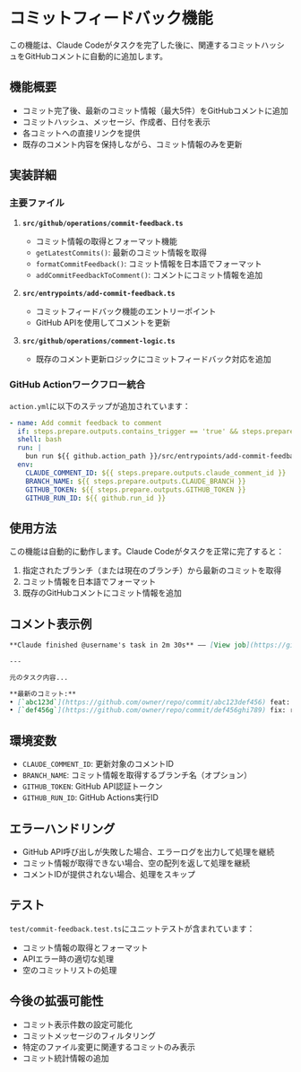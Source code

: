 # コミットフィードバック機能

この機能は、Claude Codeがタスクを完了した後に、関連するコミットハッシュをGitHubコメントに自動的に追加します。

## 機能概要

- コミット完了後、最新のコミット情報（最大5件）をGitHubコメントに追加
- コミットハッシュ、メッセージ、作成者、日付を表示
- 各コミットへの直接リンクを提供
- 既存のコメント内容を保持しながら、コミット情報のみを更新

## 実装詳細

### 主要ファイル

1. **`src/github/operations/commit-feedback.ts`**
   - コミット情報の取得とフォーマット機能
   - `getLatestCommits()`: 最新のコミット情報を取得
   - `formatCommitFeedback()`: コミット情報を日本語でフォーマット
   - `addCommitFeedbackToComment()`: コメントにコミット情報を追加

2. **`src/entrypoints/add-commit-feedback.ts`**
   - コミットフィードバック機能のエントリーポイント
   - GitHub APIを使用してコメントを更新

3. **`src/github/operations/comment-logic.ts`**
   - 既存のコメント更新ロジックにコミットフィードバック対応を追加

### GitHub Actionワークフロー統合

`action.yml`に以下のステップが追加されています：

```yaml
- name: Add commit feedback to comment
  if: steps.prepare.outputs.contains_trigger == 'true' && steps.prepare.outputs.claude_comment_id && steps.claude-code.outputs.conclusion == 'success'
  shell: bash
  run: |
    bun run ${{ github.action_path }}/src/entrypoints/add-commit-feedback.ts
  env:
    CLAUDE_COMMENT_ID: ${{ steps.prepare.outputs.claude_comment_id }}
    BRANCH_NAME: ${{ steps.prepare.outputs.CLAUDE_BRANCH }}
    GITHUB_TOKEN: ${{ steps.prepare.outputs.GITHUB_TOKEN }}
    GITHUB_RUN_ID: ${{ github.run_id }}
```

## 使用方法

この機能は自動的に動作します。Claude Codeがタスクを正常に完了すると：

1. 指定されたブランチ（または現在のブランチ）から最新のコミットを取得
2. コミット情報を日本語でフォーマット
3. 既存のGitHubコメントにコミット情報を追加

## コメント表示例

```markdown
**Claude finished @username's task in 2m 30s** —— [View job](https://github.com/owner/repo/actions/runs/123) • [`branch-name`](https://github.com/owner/repo/tree/branch-name)

---

元のタスク内容...

**最新のコミット:**
• [`abc123d`](https://github.com/owner/repo/commit/abc123def456) feat: add new feature - Test User (2023/12/1)
• [`def456g`](https://github.com/owner/repo/commit/def456ghi789) fix: resolve bug - Another User (2023/12/1)
```

## 環境変数

- `CLAUDE_COMMENT_ID`: 更新対象のコメントID
- `BRANCH_NAME`: コミット情報を取得するブランチ名（オプション）
- `GITHUB_TOKEN`: GitHub API認証トークン
- `GITHUB_RUN_ID`: GitHub Actions実行ID

## エラーハンドリング

- GitHub API呼び出しが失敗した場合、エラーログを出力して処理を継続
- コミット情報が取得できない場合、空の配列を返して処理を継続
- コメントIDが提供されない場合、処理をスキップ

## テスト

`test/commit-feedback.test.ts`にユニットテストが含まれています：

- コミット情報の取得とフォーマット
- APIエラー時の適切な処理
- 空のコミットリストの処理

## 今後の拡張可能性

- コミット表示件数の設定可能化
- コミットメッセージのフィルタリング
- 特定のファイル変更に関連するコミットのみ表示
- コミット統計情報の追加
